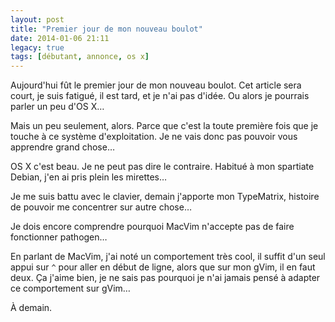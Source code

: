```yaml
---
layout: post
title: "Premier jour de mon nouveau boulot"
date: 2014-01-06 21:11
legacy: true
tags: [débutant, annonce, os x]
---
```




Aujourd'hui fût le premier jour de mon nouveau boulot. Cet article sera court,
je suis fatigué, il est tard, et je n'ai pas d'idée. Ou alors je pourrais
parler un peu d'OS X…

<!-- more -->

Mais un peu seulement, alors. Parce que c'est la toute première fois que
je touche à ce système d'exploitation. Je ne vais donc pas pouvoir vous
apprendre grand chose…

OS X c'est beau. Je ne peut pas dire le contraire. Habitué à
mon spartiate Debian, j'en ai pris plein les mirettes…

Je me suis battu avec le clavier, demain j'apporte mon TypeMatrix, histoire
de pouvoir me concentrer sur autre chose…

Je dois encore comprendre pourquoi MacVim n'accepte pas de faire
fonctionner pathogen…

En parlant de MacVim, j'ai noté un comportement très cool, il suffit d'un
seul appui sur `^` pour aller en début de ligne, alors que sur mon gVim,
il en faut deux. Ça j'aime bien, je ne sais pas pourquoi je n'ai jamais
pensé à adapter ce comportement sur gVim…

À demain.


